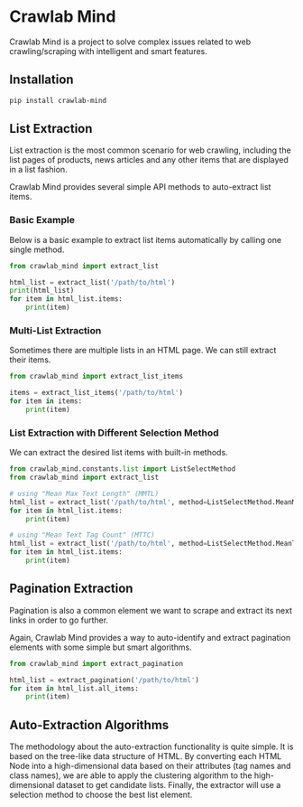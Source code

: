 # Crawlab Mind
Crawlab Mind is a project to solve complex issues related to web crawling/scraping with intelligent and smart features.

## Installation

```sh
pip install crawlab-mind
```

## List Extraction

List extraction is the most common scenario for web crawling, including the list pages of products, news articles and any other items that are displayed in a list fashion. 

Crawlab Mind provides several simple API methods to auto-extract list items. 

### Basic Example

Below is a basic example to extract list items automatically by calling one single method.

```python
from crawlab_mind import extract_list

html_list = extract_list('/path/to/html')
print(html_list)
for item in html_list.items:
    print(item)
```

### Multi-List Extraction

Sometimes there are multiple lists in an HTML page. We can still extract their items.

```python
from crawlab_mind import extract_list_items

items = extract_list_items('/path/to/html')
for item in items:
    print(item)
```

### List Extraction with Different Selection Method

We can extract the desired list items with built-in methods.

```python
from crawlab_mind.constants.list import ListSelectMethod
from crawlab_mind import extract_list

# using "Mean Max Text Length" (MMTL)
html_list = extract_list('/path/to/html', method=ListSelectMethod.MeanMaxTextLength)
for item in html_list.items:
    print(item)

# using "Mean Text Tag Count" (MTTC)
html_list = extract_list('/path/to/html', method=ListSelectMethod.MeanTextTagCount)
for item in html_list.items:
    print(item)
```

## Pagination Extraction

Pagination is also a common element we want to scrape and extract its next links in order to go further.

Again, Crawlab Mind provides a way to auto-identify and extract pagination elements with some simple but smart algorithms.

```python
from crawlab_mind import extract_pagination

html_list = extract_pagination('/path/to/html')
for item in html_list.all_items:
    print(item)
```

## Auto-Extraction Algorithms

The methodology about the auto-extraction functionality is quite simple. It is based on the tree-like data structure of HTML. By converting each HTML Node into a high-dimensional data based on their attributes (tag names and class names), we are able to apply the clustering algorithm to the high-dimensional dataset to get candidate lists. Finally, the extractor will use a selection method to choose the best list element.

